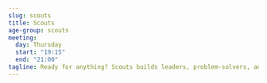 ```yaml
---
slug: scouts
title: Scouts
age-group: scouts
meeting:
  day: Thursday
  start: "19:15"
  end: "21:00"
tagline: Ready for anything? Scouts builds leaders, problem-solvers, and lifelong adventurers.
---
```


